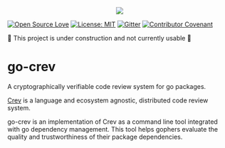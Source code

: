 <p align="center">
    <img src="https://github.com/LaurenceGA/go-crev/workflows/Master%20checks/badge.svg" />
</p>

[![Open Source Love](https://badges.frapsoft.com/os/v1/open-source.svg?v=103)](https://github.com/ellerbrock/open-source-badges/)
[![License: MIT](https://img.shields.io/github/license/LaurenceGA/go-crev)](https://github.com/LaurenceGA/go-crev/blob/master/LICENSE)
[![Gitter](https://img.shields.io/gitter/room/go-crev/go-crev)](https://gitter.im/go-crev/go-crev)
[![Contributor Covenant](https://img.shields.io/badge/Contributor%20Covenant-v1.4%20adopted-ff69b4.svg)](./CODE_OF_CONDUCT.md)


:construction: This project is under construction and not currently usable :construction: 

# go-crev
A cryptographically verifiable code review system for go packages.


[Crev](https://github.com/crev-dev/crev/) is a language and ecosystem agnostic, distributed code review system.

go-crev is an implementation of Crev as a command line tool integrated with go dependency management. This tool helps gophers evaluate the quality and trustworthiness of their package dependencies.

